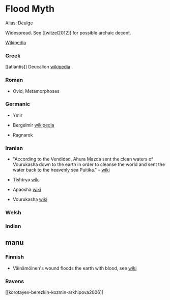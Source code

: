 

# Flood Myth
Alias: Deulge

Widespread. See [[witzel2012]] for possible archaic decent.

[Wikipedia](https://en.wikipedia.org/wiki/Flood-myth)

### Greek
[[atlantis]]
Deucalion [wikipedia](https://en.wikipedia.org/wiki/Deucalion)

### Roman

- Ovid, Metamorphoses

### Germanic

- Ymir

- Bergelmir [wikipedia](https://en.wikipedia.org/wiki/Bergelmir)

- Ragnarok

### Iranian

- "According to the Vendidad, Ahura Mazda sent the clean waters of Vourukasha down to the earth in order to cleanse the world and sent the water back to the heavenly sea Puitika." – [wiki](https://en.wikipedia.org/wiki/Angra-Mainyu)

- Tishtrya [wiki](https://en.wikipedia.org/wiki/Tishtrya)

- Apaosha [wiki](https://en.wikipedia.org/wiki/Apaosha)

- Vourukasha [wiki](https://en.wikipedia.org/wiki/Vourukasha)

### Welsh
### Indian
manu
- 

### Finnish

- Väinämöinen's wound floods the earth with blood, see [wiki](https://en.wikipedia.org/wiki/Finnish-flood-myth)

### Ravens
[[korotayev-berezkin-kozmin-arkhipova2006]]
